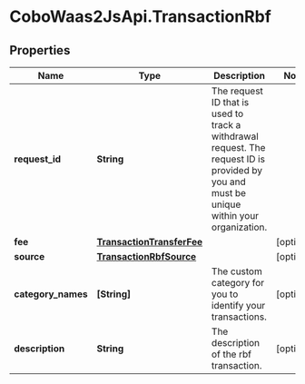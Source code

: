 # CoboWaas2JsApi.TransactionRbf

## Properties

Name | Type | Description | Notes
------------ | ------------- | ------------- | -------------
**request_id** | **String** | The request ID that is used to track a withdrawal request. The request ID is provided by you and must be unique within your organization. | 
**fee** | [**TransactionTransferFee**](TransactionTransferFee.md) |  | [optional] 
**source** | [**TransactionRbfSource**](TransactionRbfSource.md) |  | [optional] 
**category_names** | **[String]** | The custom category for you to identify your transactions. | [optional] 
**description** | **String** | The description of the rbf transaction. | [optional] 


